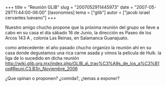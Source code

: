 +++
title = "Reunión GLIB"
slug = "2007052911445973"
date = "2007-05-29T11:44:00-06:00"
[taxonomies]
tema = ["glib"]
autor = ["jacob israel cervantes luevano"]
+++

Nuestro amigo chucho propone que la próxima reunión del grupo se lleve a
cabo en su casa el día sábado 16 de Junio, la dirección es Paseo de los
Arcos 143 A , colonia Las Reinas, en Salamanca Guanajuato.

como antecedente: el año pasado chucho organizo la reunión ahí en su
casa donde degustamos una rica carne asada y vimos la pelicula de Hulk.
la liga de lo sucedido en dicha reunión
<a href="http://wiki.glib.org.mx/index.php/GLIB_a_trav%C3%A9s_de_los_a%C3%B1os#Reuni.C3.B3n_Noviembre_2006">http://wiki.glib.org.mx/index.php/GLIB_a\_trav%C3%A9s_de_los_a%C3%B1os#Reuni.C3.B3n_Noviembre_2006</a>

¿Que opinan o proponen? ¿comida?, ¿temas a exponer?
